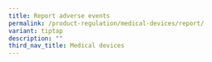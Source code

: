```yaml
---
title: Report adverse events
permalink: /product-regulation/medical-devices/report/
variant: tiptap
description: ""
third_nav_title: Medical devices
---
```

